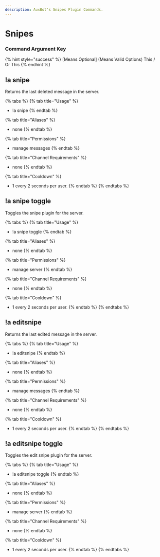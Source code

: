 ```yaml
---
description: AuxBot's Snipes Plugin Commands.
---
```


# Snipes

### Command Argument Key

{% hint style="success" %}
\[Means Optional\] \(Means Valid Options\) This / Or This
{% endhint %}

## !a snipe

Returns the last deleted message in the server.

{% tabs %}
{% tab title="Usage" %}
* !a snipe
{% endtab %}

{% tab title="Aliases" %}
* none
{% endtab %}

{% tab title="Permissions" %}
* manage messages
{% endtab %}

{% tab title="Channel Requirements" %}
* none
{% endtab %}

{% tab title="Cooldown" %}
* 1 every 2 seconds per user.
{% endtab %}
{% endtabs %}

## !a snipe toggle

Toggles the snipe plugin for the server.

{% tabs %}
{% tab title="Usage" %}
* !a snipe toggle
{% endtab %}

{% tab title="Aliases" %}
* none
{% endtab %}

{% tab title="Permissions" %}
* manage server
{% endtab %}

{% tab title="Channel Requirements" %}
* none
{% endtab %}

{% tab title="Cooldown" %}
* 1 every 2 seconds per user.
{% endtab %}
{% endtabs %}

## !a editsnipe

Returns the last edited message in the server.

{% tabs %}
{% tab title="Usage" %}
* !a editsnipe
{% endtab %}

{% tab title="Aliases" %}
* none
{% endtab %}

{% tab title="Permissions" %}
* manage messages
{% endtab %}

{% tab title="Channel Requirements" %}
* none
{% endtab %}

{% tab title="Cooldown" %}
* 1 every 2 seconds per user.
{% endtab %}
{% endtabs %}

## !a editsnipe toggle

Toggles the edit snipe plugin for the server.

{% tabs %}
{% tab title="Usage" %}
* !a editsnipe toggle
{% endtab %}

{% tab title="Aliases" %}
* none
{% endtab %}

{% tab title="Permissions" %}
* manage server
{% endtab %}

{% tab title="Channel Requirements" %}
* none
{% endtab %}

{% tab title="Cooldown" %}
* 1 every 2 seconds per user.
{% endtab %}
{% endtabs %}

